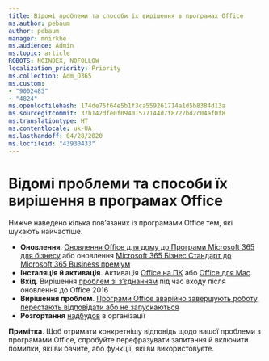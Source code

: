```yaml
---
title: Відомі проблеми та способи їх вирішення в програмах Office
ms.author: pebaum
author: pebaum
manager: mnirkhe
ms.audience: Admin
ms.topic: article
ROBOTS: NOINDEX, NOFOLLOW
localization_priority: Priority
ms.collection: Adm_O365
ms.custom:
- "9002483"
- "4824"
ms.openlocfilehash: 174de75f64e5b1f3ca559261714a1d5b8384d13a
ms.sourcegitcommit: 37b142dfe0f09401577144d7f8727bd2c04af0f8
ms.translationtype: HT
ms.contentlocale: uk-UA
ms.lasthandoff: 04/28/2020
ms.locfileid: "43930433"
---
```

# <a name="common-issues-and-resolutions-with-office-apps"></a>Відомі проблеми та способи їх вирішення в програмах Office

Нижче наведено кілька пов’язаних із програмами Office тем, які шукають найчастіше.

- **Оновлення**. [Оновлення Office для дому до Програми Microsoft 365 для бізнесу](https://support.office.com/article/how-do-i-upgrade-office-ee68f6cf-422f-464a-82ec-385f65391350#OfficeVersion=Office_365_subscription) або оновлення [Microsoft 365 Бізнес Стандарт до Microsoft 365 Business преміум](https://docs.microsoft.com/microsoft-365/business/migrate-to-microsoft-365-business)
- **Інсталяція й активація**. Активація [Office на ПК](https://support.office.com/article/activate-office-5bd38f38-db92-448b-a982-ad170b1e187e) або [Office для Mac](https://support.office.com/article/activate-office-for-mac-7f6646b1-bb14-422a-9ad4-a53410fcefb2).
- **Вхід**. Вирішення [проблем зі з’єднанням](https://docs.microsoft.com/office365/troubleshoot/authentication/connection-issue-when-sign-in-office-2016) під час входу після оновлення до Office 2016
- **Вирішення проблем**. [Програми Office аварійно завершують роботу, перестають відповідати або не запускаються](https://docs.microsoft.com/alchemyinsights/office-apps-don't-launch-start)
- **Розгортання** [надбудов](https://docs.microsoft.com/microsoft-365/admin/manage/manage-deployment-of-add-ins?view=o365-worldwide) в організації

**Примітка**. Щоб отримати конкретнішу відповідь щодо вашої проблеми з програмами Office, спробуйте перефразувати запитання й включити помилки, які ви бачите, або функції, які ви використовуєте.
